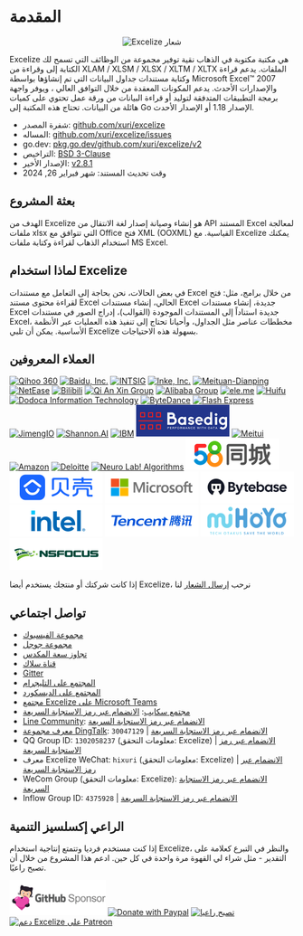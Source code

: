 # المقدمة

<p align="center"><img width="650" src="../images/excelize.svg" alt="Excelize شعار"></p>

Excelize هي مكتبة مكتوبة في الذهاب نقية توفير مجموعة من الوظائف التي تسمح لك الكتابة إلى وقراءة من XLAM / XLSM / XLSX / XLTM / XLTX الملفات. يدعم قراءة وكتابة مستندات جداول البيانات التي تم إنشاؤها بواسطة Microsoft Excel&trade; 2007 والإصدارات الأحدث. يدعم المكونات المعقدة من خلال التوافق العالي ، ويوفر واجهة برمجة التطبيقات المتدفقة لتوليد أو قراءة البيانات من ورقة عمل تحتوي على كميات هائلة من البيانات. تحتاج هذه المكتبة إلى Go الإصدار 1.18 أو الإصدار الأحدث.

- شفرة المصدر: [github.com/xuri/excelize](https://github.com/xuri/excelize)
- المساله: [github.com/xuri/excelize/issues](https://github.com/xuri/excelize/issues)
- go.dev: [pkg.go.dev/github.com/xuri/excelize/v2](https://pkg.go.dev/github.com/xuri/excelize/v2)
- التراخيص: [BSD 3-Clause](https://opensource.org/licenses/BSD-3-Clause)
- الإصدار الأخير: [v2.8.1](https://github.com/xuri/excelize/releases/latest)
- وقت تحديث المستند: شهر فبراير 26, 2024

## بعثة المشروع

الهدف من Excelize هو إنشاء وصيانة إصدار لغة الانتقال من API المستند Excel لمعالجة ملفات xlsx التي تتوافق مع Office فتح XML (OOXML) القياسية. مع Excelize يمكنك استخدام الذهاب لقراءة وكتابة ملفات MS Excel.

## لماذا استخدام Excelize

في بعض الحالات، نحن بحاجة إلى التعامل مع مستندات Excel من خلال برامج، مثل: فتح لقراءة محتوى مستند Excel الحالي، إنشاء مستندات Excel جديدة، إنشاء مستندات Excel جديدة استناداً إلى المستندات الموجودة (القوالب)، إدراج الصور في مستندات Excel، مخططات عناصر مثل الجداول، وأحيانا تحتاج إلى تنفيذ هذه العمليات عبر الأنظمة الأساسية. يمكن أن تلبي Excelize بسهولة هذه الاحتياجات.

## العملاء المعروفين

<a href="https://www.360.cn" title="Qihoo 360" target="_blank"><img width="165" src="../images/vendor/360@2x.png" alt="Qihoo 360"></a> <a href="https://www.baidu.com" title="Baidu, Inc." target="_blank"><img width="165" src="../images/vendor/baidu@2x.png" alt="Baidu, Inc."></a> [![INTSIG](../images/vendor/intsig.com_en.png)](https://en.intsig.com) <a href="https://www.inke.cn" title="Inke, Inc." target="_blank"><img width="165" src="../images/vendor/inke@2x.png" alt="Inke, Inc."></a> <a href="https://www.meituan.com" title="Meituan-Dianping" target="_blank"><img width="165" src="../images/vendor/meituan@2x.png" alt="Meituan-Dianping"></a> <a href="https://www.163.com" title="NetEase" target="_blank"><img width="165" src="../images/vendor/netease@2x.png" alt="NetEase"></a> <a href="https://www.bilibili.com" title="Bilibili" target="_blank"><img width="165" src="../images/vendor/bilibili@2x.png" alt="Bilibili"></a> <a href="https://www.qianxin.com" title="Qi An Xin Group" target="_blank"><img width="165" src="../images/vendor/qianxin.com_en@2x.png" alt="Qi An Xin Group"></a> <a href="https://www.alibabagroup.com" title="Alibaba Group" target="_blank"><img width="165" src="../images/vendor/alibabagroup@2x.png" alt="Alibaba Group"></a> <a href="https://www.ele.me" title="ele.me" target="_blank"><img width="165" src="../images/vendor/ele.me@2x.png" alt="ele.me"></a> <a href="https://www.huifu.com" title="Huifu" target="_blank"><img width="165" src="../images/vendor/huifu.com@2x.png" alt="Huifu"></a> <a href="http://www.dodoca.com" title="Dodoca Information Technology" target="_blank"><img width="165" src="../images/vendor/dodoca.com@2x.png" alt="Dodoca Information Technology"></a> <a href="https://bytedance.com" title="ByteDance" target="_blank"><img width="165" src="../images/vendor/bytedance@2x.png" alt="ByteDance"></a> <a href="https://www.flashexpress.com" title="Flash Express" target="_blank"><img width="165" src="../images/vendor/flashexpress.com@2x.png" alt="Flash Express"></a> <a href="https://jimengio.com" title="JimengIO" target="_blank"><img width="165" src="../images/vendor/jimengio.com@2x.png" alt="JimengIO"></a> <a href="https://www.shannonai.com" title="Shannon.AI" target="_blank"><img width="165" src="../images/vendor/shannonai.com@2x.png" alt="Shannon.AI"></a> <a href="https://ibm.com" title="IBM" target="_blank"><img width="165" src="../images/vendor/ibm@2x.png" alt="IBM"></a> <a href="https://www.basedig.com" title="Basedig" target="_blank"><img width="165" src="../images/vendor/basedig.com@2x.png" alt="Basedig"></a> <a href="https://www.meitu.com" title="Meitui" target="_blank"><img width="165" src="../images/vendor/meitu.com@2x.png" alt="Meitui"></a> <a href="https://www.amazon.com" title="Amazon" target="_blank"><img width="165" src="../images/vendor/amazon@2x.png" alt="Amazon"></a> <a href="https://www.deloitte.com" title="Deloitte" target="_blank"><img width="165" src="../images/vendor/deloitte@2x.png" alt="Deloitte"></a> <a href="https://nl-a.ru" title="Neuro Lab! Algorithms" target="_blank"><img width="165" src="../images/vendor/nl-a.ru@2x.png" alt="Neuro Lab! Algorithms"></a> <a href="https://58.com" title="58.com" target="_blank"><img width="165" src="../images/vendor/58.com@2x.png" alt="58.com"></a> <a href="https://ke.com" title="ke.com" target="_blank"><img width="165" src="../images/vendor/ke.com@2x.png" alt="ke.com"></a> <a href="https://www.microsoft.com" title="Microsoft" target="_blank"><img width="165" src="../images/vendor/microsoft@2x.png" alt="Microsoft"></a> <a href="https://www.bytebase.com" title="ByteBase" target="_blank"><img width="165" src="../images/vendor/bytebase.com@2x.png" alt="ByteBase"></a> <a href="https://www.intel.com" title="Intel" target="_blank"><img width="165" src="../images/vendor/intel@2x.png" alt="Intel"></a> <a href="https://www.tencent.com" title="Tencent" target="_blank"><img width="165" src="../images/vendor/tencent@2x.png" alt="Tencent"></a> <a href="https://www.mihoyo.com" title="miHoYo" target="_blank"><img width="165" src="../images/vendor/mihoyo@2x.png" alt="miHoYo"></a> <a href="http://www.nsfocus.com.cn" title="NSFOCUS Technologies Group Co Ltd" target="_blank"><img width="165" src="../images/vendor/nsfocus@2x.png" alt="NSFOCUS Technologies Group Co Ltd"></a>

إذا كانت شركتك أو منتجك يستخدم أيضا Excelize، نرحب <a href="mailto: xuri.me@gmail.com?Subject=%D8%A7%D9%84%D8%B1%D8%AC%D8%A7%D8%A1%20%D8%A5%D8%B6%D8%A7%D9%81%D8%A9%20%D8%B4%D8%B1%D9%83%D8%AA%D9%86%D8%A7%20%D9%81%D9%8A%20%D8%B5%D9%81%D8%AD%D8%A9%20%D9%85%D9%82%D8%AF%D9%85%D8%A9%20Excelize&amp;Body=%D9%85%D8%B1%D8%AD%D8%A8%D9%8B%D8%A7%D8%8C%20%D9%87%D8%B0%D8%A7%20%3C%D8%A7%D8%B3%D9%85%D9%83%3E%20%D9%85%D9%86%20%3C%D8%A7%D8%B3%D9%85%20%D8%B4%D8%B1%D9%83%D8%AA%D9%83%3E.%0A%D9%86%D8%AD%D9%86%20%D9%86%D8%B3%D8%AA%D8%AE%D8%AF%D9%85%20Excelize%20%D9%88%D8%B3%D9%86%D9%81%D8%AE%D8%B1%20%D8%A8%D8%A5%D8%B6%D8%A7%D9%81%D8%A9%20%D8%A7%D8%B3%D9%85%20%D8%B4%D8%B1%D9%83%D8%AA%D9%86%D8%A7%20%D8%A5%D9%84%D9%89%20%D8%B5%D9%81%D8%AD%D8%A9%20%D9%85%D9%82%D8%AF%D9%85%D8%A9%20Excelize.%0A%D9%8A%D8%B1%D8%AC%D9%89%20%D8%A7%D9%84%D8%A7%D8%B7%D9%84%D8%A7%D8%B9%20%D8%B9%D9%84%D9%89%20%D8%A7%D9%84%D9%85%D8%B1%D9%81%D9%82%20%D9%84%D8%B4%D8%B9%D8%A7%D8%B1%D9%86%D8%A7.%20%3C%D8%AA%D8%A3%D9%83%D8%AF%20%D9%85%D9%86%20%D8%AA%D8%B6%D9%85%D9%8A%D9%86%20%D8%A7%D9%84%D8%B4%D8%B9%D8%A7%D8%B1%20%D9%81%D9%8A%20%D8%A7%D9%84%D9%85%D8%B1%D9%81%D9%82%3E%0A" title="إرسال الشعار عبر البريد الإلكتروني">إرسال الشعار</a> لنا

## تواصل اجتماعي

- [مجموعة الفيسبوك](https://www.facebook.com/groups/excelize)
- [مجموعة جوجل](https://groups.google.com/g/excelize)
- [تجاوز سعة المكدس](https://stackoverflow.com/questions/tagged/excelize)
- [قناة سلاك](https://join.slack.com/t/xuri/shared_invite/zt-eriqdkeo-wV04zcCdBiiZveFgY86Wzw)
- [Gitter](https://gitter.im/excelize/community)
- [المجتمع على التليجرام](https://t.me/excelize)
- [المجتمع على الديسكورد](https://discord.gg/MWV8MBQGtv)
- [مجتمع Excelize على Microsoft Teams](https://teams.live.com/l/invite/FBA8aHkflqEj5SNzQM)
- [مجتمع سكايب](https://join.skype.com/YW3OFS5QjYcV?source=qr-ios): <a href="../images/skype_group@2x.png" title="مجتمع Excelize سكايب" target="_blank">الانضمام عبر رمز الاستجابة السريعة</a>
- [Line Community](http://line.me/ti/g/NFIjhfbP_g): <a href="../images/line_group@2x.png" title="Excelize Line Community" target="_blank">الانضمام عبر رمز الاستجابة السريعة</a>
- [معرف مجموعة DingTalk](https://qr.dingtalk.com/action/joingroup?code=v1,k1,6tmzbBbJuQkGezVdHJjsHz29CZI9F49xeW+cvOaECtk=&_dt_no_comment=1&origin=11): `30047129` | <a href="../images/dingtalk_group@2x.png" title="مجموعة Excelize DingTalk" target="_blank">الانضمام عبر رمز الاستجابة السريعة</a>
- QQ Group ID: `1302058237` (معلومات التحقق: Excelize) | <a href="../images/qq_group@2x.png" title="Excelize QQ Group ID" target="_blank">الانضمام عبر رمز الاستجابة السريعة</a>
- معرف Excelize WeChat: `hixuri` (معلومات التحقق: Excelize) | <a href="../images/wechat_group@2x.png" title="Excelize WeChat Community" target="_blank">الانضمام عبر رمز الاستجابة السريعة</a>
- WeCom Group (معلومات التحقق: Excelize): <a href="../images/wecom_group@2x.png" title="Excelize WeCom Group" target="_blank">الانضمام عبر رمز الاستجابة السريعة</a>
- Inflow Group ID: `4375928` | <a href="../images/inflow_group@2x.png" title="Excelize Inflow Group" target="_blank">الانضمام عبر رمز الاستجابة السريعة</a>

## الراعي إكسلسيز التنمية

إذا كنت مستخدم فرديا وتتمتع إنتاجية استخدام Excelize، والنظر في التبرع كعلامة على التقدير - مثل شراء لي القهوة مرة واحدة في كل حين. ادعم هذا المشروع من خلال أن تصبح راعيًا.

<a href="https://github.com/sponsors/xuri" title="GitHub Sponsor" target="_blank"><img width="170" src="../images/github_sponsor@2x.png" alt="GitHub Sponsor"></a> <a href="https://www.paypal.com/paypalme/xuri" title="Donate with Paypal" target="_blank"><img width="170" src="../images/donate@2x.png" alt="Donate with Paypal"></a> <a href="https://opencollective.com/excelize" title="تصبح راعيا" target="_blank"><img height="61" src="../images/opencollective.com@2x.png" alt="تصبح راعيا"></a> <a href="https://www.patreon.com/xuri" title="دعم Excelize على Patreon" target="_blank"><img height="61" src="../images/patreon.com@2x.png" alt="دعم Excelize على Patreon"></a>
